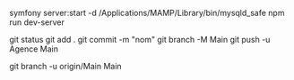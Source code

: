 symfony server:start -d
/Applications/MAMP/Library/bin/mysqld_safe 
npm run dev-server

git status
git add .
git commit -m "nom"
git branch -M Main
git push -u Agence Main

 
 git branch -u origin/Main Main
  

